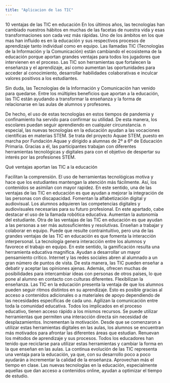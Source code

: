 ```yaml
---
title: "Aplicacion de las TIC"
---
```

10 ventajas de las TIC en educación
En los últimos años, las tecnologías han cambiado nuestros hábitos en muchas de las facetas de nuestra vida y esas transformaciones son cada vez más rápidas. Uno de los ámbitos en los que mas han influido es en la educación y sus respectivos procesos de aprendizaje tanto individual como en equipo.
Las llamadas TIC (Tecnologías de la Información y la Comunicación) están cambiando el ecosistema de la educación porque aportan grandes ventajas para todos los jugadores que intervienen en el proceso. Las TIC son herramientas que fortalecen la enseñanza y el aprendizaje, así como aumentan las oportunidades para acceder al conocimiento, desarrollar habilidades colaborativas e inculcar valores positivos a los estudiantes.

Sin duda, las Tecnologías de la Información y Comunicación han venido para quedarse. Entre los múltiples beneficios que aportan a la educación, las TIC están ayudando a transformar la enseñanza y la forma de relacionarse en las aulas de alumnos y profesores.

De hecho, el uso de estas tecnologías en estos tiempos de pandemia y confinamiento ha servido para confirmar su utilidad. De esta manera, los escolares puedan seguir aprendiendo en cualquier circunstancia.
n especial, las nuevas tecnologías en la educación ayudan a las vocaciones científicas en materias STEM. Se trata del proyecto Aquae STEM, puesto en marcha por Fundación Aquae y dirigido a alumnas de 2º a 6º de Educación Primaria. Gracias a él, las participantes trabajan con diferentes herramientas tecnológicas y digitales para con el objetivo de despertar su interés por las profesiones STEM.

Qué ventajas aportan las TIC a la educación

Facilitan la comprensión. El uso de herramientas tecnológicas motiva y hace que los estudiantes mantengan la atención más fácilmente. Así, los contenidos se asimilan con mayor rapidez. En este sentido, una de las ventajas de las TIC en educación es que ayudan a mejorar la integración de las personas con discapacidad.
Fomentan la alfabetización digital y audiovisual. Los alumnos adquieren las competencias digitales y audiovisuales necesarias para su futuro profesional. En este apartado, cabe destacar el uso de la llamada robótica educativa.
Aumentan la autonomía del estudiante. Otra de las ventajas de las TIC en educación es que ayudan a las personas a ser más autosuficientes y resolutivas.
Enseñan a trabajar y colaborar en equipo. Puede que resulte contraintuitivo, pero una de las grandes ventajas de las TIC en educación es que fomenta la interacción interpersonal. La tecnología genera interacción entre los alumnos y favorece el trabajo en equipo. En este sentido, la gamificación resulta una herramienta educativa magnífica.
Ayudan a desarrollar un mayor pensamiento crítico. Internet y las redes sociales abren al alumnado a un gran número de puntos de vista. De esta manera, las TIC pueden enseñar a debatir y aceptar las opiniones ajenas. Además, ofrecen muchas de posibilidades para intercambiar ideas con personas de otros países, lo que pone al alumno en contacto con culturas diferentes.
Flexibilizan la enseñanza. Las TIC en la educación presenta la ventaja de que los alumnos pueden seguir ritmos distintos en su aprendizaje. Esto es posible gracias al acceso a contenidos adicionales o a materiales de apoyo dependiendo de las necesidades específicas de cada uno.
Agilizan la comunicación entre toda la comunidad educativa. Todos los implicados en el proceso educativo, tienen acceso rápido a los mismos recursos. Se puede utilizar herramientas que permiten una interacción directa sin necesidad de desplazamientos.
Incrementan la motivación. Desde que se comenzaron a utilizar estas herramientas digitales en las aulas, los alumnos se encuentran más motivados para afrontar las diferentes áreas que estudian.
Renuevan los métodos de aprendizaje y sus procesos. Todos los educadores han tenido que reciclarse para utilizar estas herramientas y cambiar la forma en la que enseñan en las aulas. La continua evolución de las TIC representa una ventaja para la educación, ya que, con su desarrollo poco a poco ayudarán a incrementar la calidad de la enseñanza.
Aprovechan más el tiempo en clase. Las nuevas tecnologías en la educación, especialmente aquellas que dan acceso a contenidos online, ayudan a optimizar el tiempo de estudio.